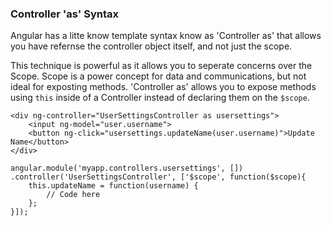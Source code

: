 ### Controller 'as' Syntax

Angular has a litte know template syntax know as 'Controller as' that allows you have refernse the controller object itself, and not just the scope.

This technique is powerful as it allows you to seperate concerns over the Scope. Scope is a power concept for data and communications, but not ideal 
for exposting methods. 'Controller as' allows you to expose methods using `this` inside of a Controller instead of declaring them on the `$scope`.

```
<div ng-controller="UserSettingsController as usersettings">
    <input ng-model="user.username">
    <button ng-click="usersettings.updateName(user.username)">Update Name</button>
</div>
```

```
angular.module('myapp.controllers.usersettings', [])
.controller('UserSettingsController', ['$scope', function($scope){
    this.updateName = function(username) {
        // Code here
    };
}]);
```
